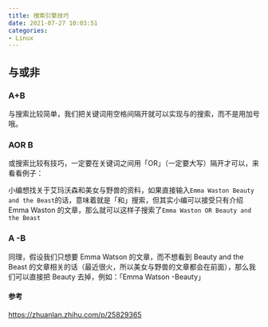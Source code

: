 ```yaml
---
title: 搜索引擎技巧
date: 2021-07-27 10:03:51
categories:
- Linux
---
```

## 与或非

### A+B
与搜索比较简单，我们把关键词用空格间隔开就可以实现与的搜索，而不是用加号哦。

### AOR B

或搜索比较有技巧，一定要在关键词之间用「OR」（一定要大写）隔开才可以，来看看例子：

小编想找关于艾玛沃森和美女与野兽的资料，如果直接输入`Emma Waston Beauty and the Beast`的话，意味着就是「和」搜索，但其实小编可以接受只有介绍 Emma Waston 的文章，那么就可以这样子搜索了`Emma Waston OR Beauty and the Beast`

### A -B
同理，假设我们只想要 Emma Watson 的文章，而不想看到 Beauty and the Beast 的文章相关的话（最近很火，所以美女与野兽的文章都会在前面），那么我们可以直接把 Beauty 去掉，例如：「Emma Watson -Beauty」

#### 参考

https://zhuanlan.zhihu.com/p/25829365
